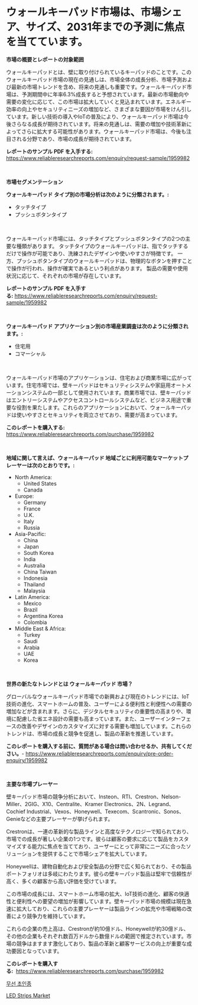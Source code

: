 <p><h1>ウォールキーパッド市場は、市場シェア、サイズ、2031年までの予測に焦点を当てています。</h1></p><p><strong>市場の概要とレポートの対象範囲</strong></p>
<p><p>ウォールキーパッドとは、壁に取り付けられているキーパッドのことです。このウォールキーパッド市場の現在の見通しは、市場全体の成長分析、市場予測および最新の市場トレンドを含め、将来の見通しも重要です。ウォールキーパッド市場は、予測期間中に年率6.3%成長すると予想されています。最新の市場動向や需要の変化に応じて、この市場は拡大していくと見込まれています。エネルギー効率の向上やセキュリティニーズの増加など、さまざまな要因が市場をけん引しています。新しい技術の導入やIoTの普及により、ウォールキーパッド市場は今後さらなる成長が期待されています。将来の見通しは、需要の増加や技術革新によってさらに拡大する可能性があります。ウォールキーパッド市場は、今後も注目される分野であり、市場の成長が期待されています。</p></p>
<p><strong>レポートのサンプル PDF を入手する:</strong> <a href="https://www.reliableresearchreports.com/enquiry/request-sample/1959982">https://www.reliableresearchreports.com/enquiry/request-sample/1959982</a></p>
<p>&nbsp;</p>
<p><strong>市場セグメンテーション</strong></p>
<p><strong>ウォールキーパッド タイプ別の市場分析は次のように分類されます。:</strong></p>
<p><ul><li>タッチタイプ</li><li>プッシュボタンタイプ</li></ul></p>
<p>&nbsp;</p>
<p><p>ウォールキーパッド市場には、タッチタイプとプッシュボタンタイプの2つの主要な種類があります。 タッチタイプのウォールキーパッドは、指でタッチするだけで操作が可能であり、洗練されたデザインや使いやすさが特徴です。 一方、プッシュボタンタイプのウォールキーパッドは、物理的なボタンを押すことで操作が行われ、操作が確実であるという利点があります。 製品の需要や使用状況に応じて、それぞれの市場が存在しています。</p></p>
<p><strong>レポートのサンプル PDF を入手する:</strong>&nbsp;<a href="https://www.reliableresearchreports.com/enquiry/request-sample/1959982">https://www.reliableresearchreports.com/enquiry/request-sample/1959982</a></p>
<p>&nbsp;</p>
<p><strong> ウォールキーパッド アプリケーション別の市場産業調査は次のように分類されます。:</strong></p>
<p><ul><li>住宅用</li><li>コマーシャル</li></ul></p>
<p>&nbsp;</p>
<p><p>ウォールキーパッド市場のアプリケーションは、住宅および商業市場に広がっています。住宅市場では、壁キーパッドはセキュリティシステムや家庭用オートメーションシステムの一部として使用されています。商業市場では、壁キーパッドはエントリーシステムやアクセスコントロールシステムなど、ビジネス用途で重要な役割を果たします。これらのアプリケーションにおいて、ウォールキーパッドは使いやすさとセキュリティを両立させており、需要が高まっています。</p></p>
<p><strong>このレポートを購入する:</strong>&nbsp; <a href="https://www.reliableresearchreports.com/purchase/1959982">https://www.reliableresearchreports.com/purchase/1959982</a></p>
<p>&nbsp;</p>
<p><strong>地域に関して言えば、ウォールキーパッド 地域ごとに利用可能なマーケットプレーヤーは次のとおりです。:</strong></p>
<p><ul>
    <li>
        North America:
        <ul>
            <li>United States</li>
            <li>Canada</li>
        </ul>
    </li>
    <li>
        Europe:
        <ul>
            <li>Germany</li>
            <li>France</li>
            <li>U.K.</li>
            <li>Italy</li>
            <li>Russia</li>
        </ul>
    </li>
    <li>
        Asia-Pacific:
        <ul>
            <li>China</li>
            <li>Japan</li>
            <li>South Korea</li>
            <li>India</li>
            <li>Australia</li>
            <li>China Taiwan</li>
            <li>Indonesia</li>
            <li>Thailand</li>
            <li>Malaysia</li>
        </ul>
    </li>
    <li>
        Latin America:
        <ul>
            <li>Mexico</li>
            <li>Brazil</li>
            <li>Argentina Korea</li>
            <li>Colombia</li>
        </ul>
    </li>
    <li>
        Middle East & Africa:
        <ul>
            <li>Turkey</li>
            <li>Saudi</li>
            <li>Arabia</li>
            <li>UAE</li>
            <li>Korea</li>
        </ul>
    </li>
    </ul></p>
<p>&nbsp;</p>
<p><strong>世界の新たなトレンドとは ウォールキーパッド 市場？</strong></p>
<p><p>グローバルなウォールキーパッド市場での新興および現在のトレンドには、IoT技術の進化、スマートホームの普及、ユーザーによる便利性と利便性への需要の増加などが含まれます。さらに、デジタルセキュリティの重要性の高まりや、環境に配慮した省エネ設計の需要も高まっています。また、ユーザーインターフェースの改善やデザインのカスタマイズに対する需要も増加しています。これらのトレンドは、市場の成長と競争を促進し、製品の革新を推進しています。</p></p>
<p><strong>このレポートを購入する前に、質問がある場合は問い合わせるか、共有してください。</strong>- <a href="https://www.reliableresearchreports.com/enquiry/pre-order-enquiry/1959982">https://www.reliableresearchreports.com/enquiry/pre-order-enquiry/1959982</a></p>
<p>&nbsp;</p>
<p><strong>主要な市場プレーヤー</strong></p>
<p><p>壁キーパッド市場の競争分析において、Insteon、RTI、Crestron、Nelson-Miller、2GIG、X10、Centralite、Kramer Electronics、2N、Legrand、Cochief Industrial、Vexos、Honeywell、Texecom、Scantronic、Sonos、Genieなどの主要プレーヤーが挙げられます。</p><p>Crestronは、一連の革新的な製品ラインと高度なテクノロジーで知られており、市場での成長が著しい企業の1つです。彼らは顧客の要求に応じて製品をカスタマイズする能力に焦点を当てており、ユーザーにとって非常にニーズに合ったソリューションを提供することで市場シェアを拡大しています。</p><p>Honeywellは、建物自動化および安全製品の分野で広く知られており、その製品ポートフォリオは多岐にわたります。彼らの壁キーパッド製品は堅牢で信頼性が高く、多くの顧客から高い評価を受けています。</p><p>この市場の成長には、スマートホーム市場の拡大、IoT技術の進化、顧客の快適性と便利性への要望の増加が影響しています。壁キーパッド市場の規模は現在急速に拡大しており、これらの主要プレーヤーは製品ラインの拡充や市場戦略の改善により競争力を維持しています。</p><p>これらの企業の売上高は、Crestronが約10億ドル、Honeywellが約30億ドル、その他の企業もそれぞれ数百万ドルから数億ドルの範囲で推定されています。市場の競争はますます激化しており、製品の革新と顧客サービスの向上が重要な成功要因となっています。</p></p>
<p><strong>このレポートを購入する:</strong>&nbsp;&nbsp;<a href="https://www.reliableresearchreports.com/purchase/1959982">https://www.reliableresearchreports.com/purchase/1959982</a></p>
<p><p><a href="https://github.com/darrellockm3ytan895656/Market-Research-Report-List-1/blob/main/274593110854.md">무선 초인종</a></p><p><a href="https://github.com/Sinjinluong3e0awx2m195k76/Market-Research-Report-List-1/blob/main/led-strips-market.md">LED Strips Market</a></p></p>
